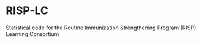 # RISP-LC
Statistical code for the Routine Immunization Strengthening Program (RISP) Learning Consortium
